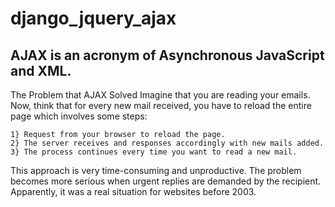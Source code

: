 # django_jquery_ajax


## AJAX is an acronym of Asynchronous JavaScript and XML. 

The Problem that AJAX Solved
Imagine that you are reading your emails. Now, think that for every new mail received, you have to reload the entire page which involves some steps:

    1} Request from your browser to reload the page.
    2} The server receives and responses accordingly with new mails added.
    3} The process continues every time you want to read a new mail.
  
This approach is very time-consuming and unproductive. The problem becomes more serious when urgent replies are demanded by the recipient. Apparently, it was a real situation for websites before 2003.

